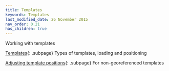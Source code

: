```yaml
---
title: Templates
keywords: Templates
last_modified_date: 26 November 2015
nav_order: 0.21
has_children: true
---
```


Working with templates

[Templates](templates.md){: .subpage}
Types of templates, loading and positioning

[Adjusting template positions](template_adjust.md){: .subpage}
For non-georeferenced templates
